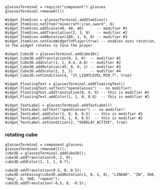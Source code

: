 	glassesTerminal = require("component").glasses
	glassesTerminal.removeAll()

	Widget_ItemIcon = glassesTerminal.addItemIcon()
	Widget_ItemIcon.setItem("minecraft:iron_sword", 0)
	Widget_ItemIcon.addScale(40, 40, 40)      -- modifier #1
	Widget_ItemIcon.addTranslation(2, 3, 0)   -- modifier #2
	Widget_ItemIcon.addRotation(180, 1, 0, 0) -- modifier #3
	Widget_ItemIcon.setFaceWidgetToPlayer(true) -- enables auto rotation, so the widget rotates to face the player

	Widget_Cube3D = glassesTerminal.addCube3D()
	Widget_Cube3D.addTranslation(0, 3, 0)  -- modifier #1
	Widget_Cube3D.addColor(1, 1, 0.4, 0.8) -- modifier #2
	Widget_Cube3D.addRotation(45, 0, 0, 1) -- modifier #3
	Widget_Cube3D.addScale(2, 2, 2)        -- modifier #4
	Widget_Cube3D.setCondition(4, "IS_LIGHTLEVEL_MIN_7", true)

	Widget_FloatingText = glassesTerminal.addFloatingText()
	Widget_FloatingText.setText("openGlasses") -- no modifier!
	Widget_FloatingText.addTranslation(0, 4, 0) -- this is modifier #1
	Widget_FloatingText.addColor(1, 1, 0, 0.8)  -- this is modifier #2

	Widget_TextLabel = glassesTerminal.addTextLabel()
	Widget_TextLabel.setText("openGlasses") -- no modifier!
	Widget_TextLabel.addColor(1, 0, 0, 0.5)  -- this is modifier #1
	Widget_TextLabel.addColor(0, 1, 0, 0.5)  -- this is modifier #2
	Widget_TextLabel.setCondition(2, "OVERLAY_ACTIVE", true)




### rotating cube
	glassesTerminal = component.glasses; 
	glassesTerminal.removeAll(); 
	cube3D = glassesTerminal.addCube3D(); 
	cube3D.addTranslation(0, 2, 0); 
	cube3D.addColor(1, 1, 1, 0.7); 

	cube3D.addTranslation(0.5, 0, 0.5); 
	cube3D.setEasing(cube3D.addRotation(1, 0, 1, 0), "LINEAR", "IN", 360, "deg", 0, 360, "repeat");
	cube3D.addTranslation(-0.5, 0, -0.5); 
